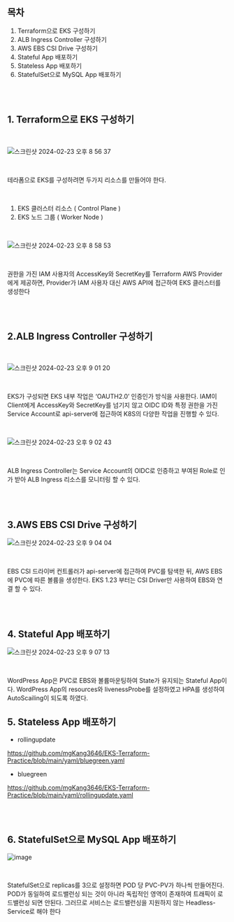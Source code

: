 
## 목차
1. Terraform으로 EKS 구성하기
2. ALB Ingress Controller 구성하기
3. AWS EBS CSI Drive 구성하기
4. Stateful App 배포하기
5. Stateless App 배포하기
6. StatefulSet으로 MySQL App 배포하기
<br>
<br>

## 1. Terraform으로 EKS 구성하기
<br>

![스크린샷 2024-02-23 오후 8 56 37](https://github.com/mgKang3646/Terraform-AWS-Practice/assets/80077569/2a810c50-472c-4477-aebb-4f38ba1203c7)

<br>

테라폼으로 EKS를 구성하려면 두가지 리소스를 만들어야 한다.

<br>

1) EKS 클러스터 리소스 ( Control Plane )
2) EKS 노드 그룹 ( Worker Node )

<br>

![스크린샷 2024-02-23 오후 8 58 53](https://github.com/mgKang3646/Terraform-AWS-Practice/assets/80077569/9122cde4-09de-4294-b645-ba4c340ae8c5)

<br>

권한을 가진 IAM 사용자의 AccessKey와 SecretKey를 Terraform AWS Provider에게 제공하면, Provider가 IAM 사용자 대신 AWS API에 접근하여 EKS 클러스터를 생성한다

<br>
<br>


## 2.ALB Ingress Controller 구성하기

<br>

![스크린샷 2024-02-23 오후 9 01 20](https://github.com/mgKang3646/Terraform-AWS-Practice/assets/80077569/d3eaeb00-8656-42a0-93b5-ba9a0b739c72)

<br>

EKS가 구성되면 EKS 내부 작업은 ‘OAUTH2.0’ 인증인가 방식을 사용한다. IAM이 Client에게 AccessKey와 SecretKey를 넘기지 않고 OIDC ID와 특정 권한을 가진 Service Account로 api-server에 접근하여 K8S의 다양한 작업을 진행할 수 있다.

<br>


![스크린샷 2024-02-23 오후 9 02 43](https://github.com/mgKang3646/Terraform-AWS-Practice/assets/80077569/7c251c9f-98f8-4ae7-b83e-b8b25bb76655)

<br>

ALB Ingress Controller는 Service Account의 OIDC로 인증하고 부여된 Role로 인가 받아 ALB Ingress 리소스를 모니터링 할 수 있다.

<br>
<br>

## 3.AWS EBS CSI Drive 구성하기

![스크린샷 2024-02-23 오후 9 04 04](https://github.com/mgKang3646/Terraform-AWS-Practice/assets/80077569/3d747e8a-c201-4b89-b29d-ef6eb04bc29e)

<br>

EBS CSI 드라이버 컨트롤러가 api-server에 접근하여 PVC를 탐색한 뒤, AWS EBS에 PVC에 따른 볼륨을 생성한다. EKS 1.23 부터는 CSI Driver만 사용하여 EBS와 연결 할 수 있다.

<br>
<br>

## 4. Stateful App 배포하기 

![스크린샷 2024-02-23 오후 9 07 13](https://github.com/mgKang3646/Terraform-AWS-Practice/assets/80077569/6e537874-ba7c-4e53-b59b-40ce2629bce8)

<br>

WordPress App은 PVC로 EBS와 볼륨마운팅하여 State가 유지되는 Stateful App이다. WordPress App의 resources와 livenessProbe를 설정하였고 HPA를 생성하여 AutoScailing이 되도록 하였다.


## 5. Stateless App 배포하기 

- rollingupdate

https://github.com/mgKang3646/EKS-Terraform-Practice/blob/main/yaml/bluegreen.yaml

- bluegreen

https://github.com/mgKang3646/EKS-Terraform-Practice/blob/main/yaml/rollingupdate.yaml

<br>
<br>


## 6. StatefulSet으로 MySQL App 배포하기

![image](https://github.com/mgKang3646/Terraform-AWS-Practice/assets/80077569/3b1c0f5d-0939-4bb6-b3f5-ee04df8042ff)

<br>

StatefulSet으로 replicas를 3으로 설정하면 POD 당 PVC-PV가 하나씩 만들어진다. POD가 동일하여 로드밸런싱 되는 것이 아니라 독립적인 영역이 존재하여 트래픽이 로드밸런싱 되면 안된다. 그러므로 서비스는 로드밸런싱을 지원하지 않는 Headless-Service로 해야 한다
